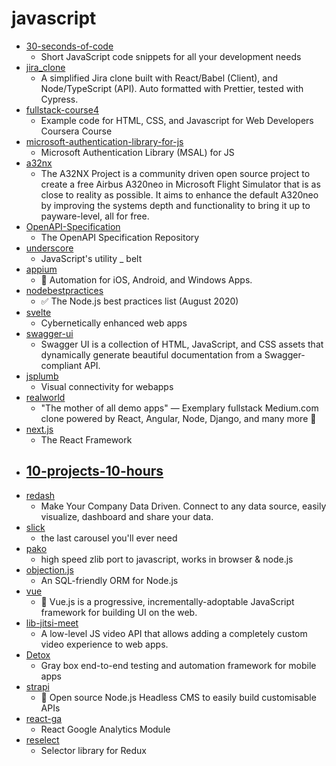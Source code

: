 # javascript
- [30-seconds-of-code](https://github.com/30-seconds/30-seconds-of-code)
  - Short JavaScript code snippets for all your development needs
- [jira_clone](https://github.com/oldboyxx/jira_clone)
  - A simplified Jira clone built with React/Babel (Client), and Node/TypeScript (API). Auto formatted with Prettier, tested with Cypress.
- [fullstack-course4](https://github.com/jhu-ep-coursera/fullstack-course4)
  - Example code for HTML, CSS, and Javascript for Web Developers Coursera Course
- [microsoft-authentication-library-for-js](https://github.com/AzureAD/microsoft-authentication-library-for-js)
  - Microsoft Authentication Library (MSAL) for JS
- [a32nx](https://github.com/flybywiresim/a32nx)
  - The A32NX Project is a community driven open source project to create a free Airbus A320neo in Microsoft Flight Simulator that is as close to reality as possible. It aims to enhance the default A320neo by improving the systems depth and functionality to bring it up to payware-level, all for free.
- [OpenAPI-Specification](https://github.com/OAI/OpenAPI-Specification)
  - The OpenAPI Specification Repository
- [underscore](https://github.com/jashkenas/underscore)
  - JavaScript's utility _ belt
- [appium](https://github.com/appium/appium)
  - 📱 Automation for iOS, Android, and Windows Apps.
- [nodebestpractices](https://github.com/goldbergyoni/nodebestpractices)
  - ✅ The Node.js best practices list (August 2020)
- [svelte](https://github.com/sveltejs/svelte)
  - Cybernetically enhanced web apps
- [swagger-ui](https://github.com/swagger-api/swagger-ui)
  - Swagger UI is a collection of HTML, JavaScript, and CSS assets that dynamically generate beautiful documentation from a Swagger-compliant API.
- [jsplumb](https://github.com/jsplumb/jsplumb)
  - Visual connectivity for webapps
- [realworld](https://github.com/gothinkster/realworld)
  - "The mother of all demo apps" — Exemplary fullstack Medium.com clone powered by React, Angular, Node, Django, and many more 🏅
- [next.js](https://github.com/vercel/next.js)
  - The React Framework
- [10-projects-10-hours](https://github.com/florinpop17/10-projects-10-hours)
  - 
- [redash](https://github.com/getredash/redash)
  - Make Your Company Data Driven. Connect to any data source, easily visualize, dashboard and share your data.
- [slick](https://github.com/kenwheeler/slick)
  - the last carousel you'll ever need
- [pako](https://github.com/nodeca/pako)
  - high speed zlib port to javascript, works in browser & node.js
- [objection.js](https://github.com/Vincit/objection.js)
  - An SQL-friendly ORM for Node.js
- [vue](https://github.com/vuejs/vue)
  - 🖖 Vue.js is a progressive, incrementally-adoptable JavaScript framework for building UI on the web.
- [lib-jitsi-meet](https://github.com/jitsi/lib-jitsi-meet)
  - A low-level JS video API that allows adding a completely custom video experience to web apps.
- [Detox](https://github.com/wix/Detox)
  - Gray box end-to-end testing and automation framework for mobile apps
- [strapi](https://github.com/strapi/strapi)
  - 🚀 Open source Node.js Headless CMS to easily build customisable APIs
- [react-ga](https://github.com/react-ga/react-ga)
  - React Google Analytics Module
- [reselect](https://github.com/reduxjs/reselect)
  - Selector library for Redux
